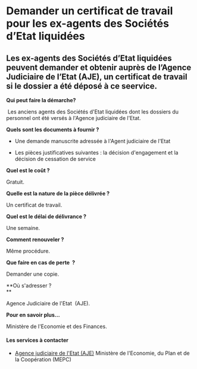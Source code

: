 # Demander un certificat de travail pour les ex-agents des Sociétés d’Etat liquidées

Les ex-agents des Sociétés d’Etat liquidées peuvent demander et obtenir auprès de l’Agence Judiciaire de l’Etat (AJE), un certificat de travail si le dossier a été déposé à ce seervice.
-----------------------------------------------------------------------------------------------------------------------------------------------------------------------------------------

**Qui peut faire la démarche?**

 Les anciens agents des Sociétés d'Etat liquidées dont les dossiers du personnel ont été versés à l'Agence judiciaire de l'Etat.  

**Quels sont les documents à fournir ?**

*   Une demande manuscrite adressée à l'Agent judiciaire de l'Etat

*   Les pièces justificatives suivantes : la décision d'engagement et la décision de cessation de service

**Quel est le coût ?**

Gratuit.

**Quelle est la nature de la pièce délivrée ?**

Un certificat de travail.

**Quel est le délai de délivrance ?**

Une semaine.

**Comment renouveler ?**

Même procédure.

**Que faire en cas de perte  ?**

Demander une copie.

**Où s'adresser ?  
**

Agence Judiciaire de l'Etat  (AJE).

**Pour en savoir plus...**

Ministère de l'Economie et des Finances.

#### Les services à contacter

*   [Agence judiciaire de l'Etat (AJE)](../../../services/agence-judiciaire-de-letat-aje.md) Ministère de l'Economie, du Plan et de la Coopération (MEPC)